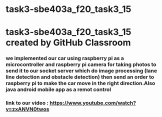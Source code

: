 # task3-sbe403a_f20_task3_15
# task3-sbe403a_f20_task3_15 created by GitHub Classroom

###  we implemented our car using raspberry pi as a microcontroller and raspberry pi camera for taking photos to send it to our socket server which do image processing (lane line detection and obstacle detection) then send an order to raspberry pi to make the car move in the right direction.Also java android mobile app as a remot control

###  link to our video :  https://www.youtube.com/watch?v=zxANVN0twos
